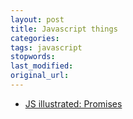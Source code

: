 ```yaml
---
layout: post
title: Javascript things
categories:
tags: javascript
stopwords:
last_modified:
original_url:
---
```


* [JS illustrated: Promises](https://medium.com/front-end-weekly/js-illustrated-promises-c87efb8d27a9)
